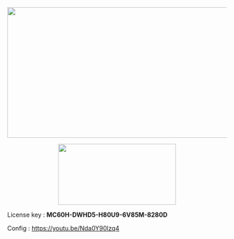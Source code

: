 


<div align='center'><a  align="left"  width='390' height='300' href='https://www.vmware.com/products/workstation-pro/workstation-pro-evaluation.html'><img src='https://img-c.udemycdn.com/course/750x422/3214803_2107_3.jpg' width='540' height='300'/></a>

<a  width='300' height='150' align="right" href='https://download3.vmware.com/software/WKST-1700-WIN/VMware-workstation-full-17.0.0-20800274.exe'><img src='https://www.pngmart.com/files/10/Download-Now-Button-PNG-Free-Download.png' width='270' height='140'/></a></div>

<div background='red'>
  License key : <b>MC60H-DWHD5-H80U9-6V85M-8280D</b>

  Config : https://youtu.be/Nda0Y90lzq4
</div>
